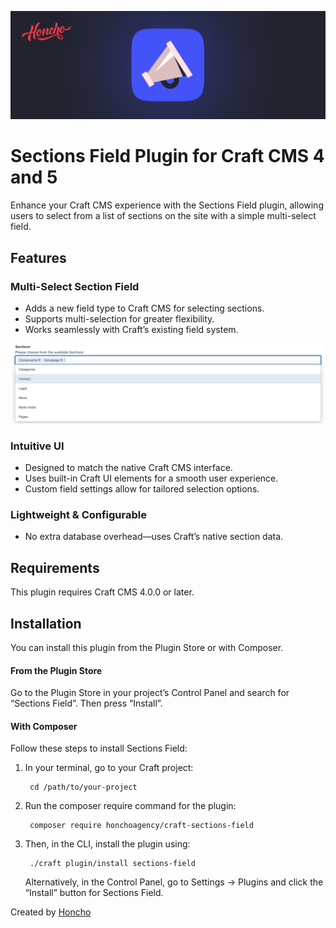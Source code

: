 <p align="center">
    <img src="./docs/resources/Banner.jpg" alt="Sections Field Plugin"/>
</p>

# Sections Field Plugin for Craft CMS 4 and 5

Enhance your Craft CMS experience with the Sections Field plugin, allowing users to select from a list of sections on the site with a simple multi-select field.

## Features

### Multi-Select Section Field

- Adds a new field type to Craft CMS for selecting sections.
- Supports multi-selection for greater flexibility.
- Works seamlessly with Craft’s existing field system.

<img src="./docs/resources/sections-field.png" alt="Sections Field Screenshot"/>

### Intuitive UI

- Designed to match the native Craft CMS interface.
- Uses built-in Craft UI elements for a smooth user experience.
- Custom field settings allow for tailored selection options.

### Lightweight & Configurable

- No extra database overhead—uses Craft’s native section data.

## Requirements

This plugin requires Craft CMS 4.0.0 or later.

## Installation

You can install this plugin from the Plugin Store or with Composer.

#### From the Plugin Store

Go to the Plugin Store in your project’s Control Panel and search for “Sections Field”. Then press “Install”.

#### With Composer

Follow these steps to install Sections Field:

1. In your terminal, go to your Craft project:

        cd /path/to/your-project

2. Run the composer require command for the plugin:

        composer require honchoagency/craft-sections-field

3. Then, in the CLI, install the plugin using:

        ./craft plugin/install sections-field

   Alternatively, in the Control Panel, go to Settings → Plugins and click the “Install” button for Sections Field.

Created by [Honcho](https://honcho.agency)
